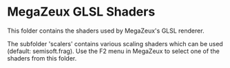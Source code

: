 # MegaZeux GLSL Shaders

This folder contains the shaders used by MegaZeux's GLSL renderer.

The subfolder 'scalers' contains various scaling shaders which can be
used (default: semisoft.frag). Use the F2 menu in MegaZeux to select one
of the shaders from this folder.
